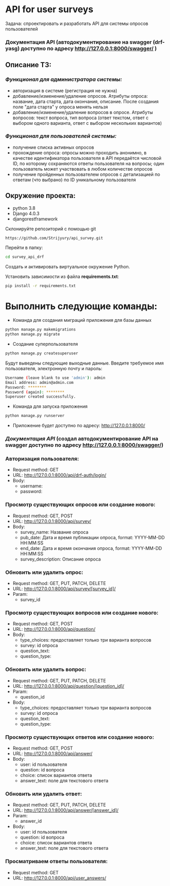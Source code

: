 # API for user surveys
Задача: спроектировать и разработать API для системы опросов пользователей


### Документация API (автодокументирование на swagger (drf-yasg) доступно по адресу http://127.0.0.1:8000/swagger/ )

## Описание ТЗ:

### _Функционал для администратора системы:_
- авторизация в системе (регистрация не нужна)
- добавление/изменение/удаление опросов. Атрибуты опроса: название, дата старта, дата окончания, описание. После создания поле "дата старта" у опроса менять нельзя
- добавление/изменение/удаление вопросов в опросе. Атрибуты вопросов: текст вопроса, тип вопроса (ответ текстом, ответ с выбором одного варианта, ответ с выбором нескольких вариантов)

### _Функционал для пользователей системы:_
- получение списка активных опросов
- прохождение опроса: опросы можно проходить анонимно, в качестве идентификатора пользователя в API передаётся числовой ID, по которому сохраняются ответы пользователя на вопросы; один пользователь может участвовать в любом количестве опросов
- получение пройденных пользователем опросов с детализацией по ответам (что выбрано) по ID уникальному пользователя


## Окружение проекта:
  * python 3.8
  * Django 4.0.3
  * djangorestframework

Склонируйте репозиторий с помощью git

    https://github.com/Strijyury/api_survey.git
Перейти в папку:
```bash
cd survey_api_drf
```
Создать и активировать виртуальное окружение Python.

Установить зависимости из файла **requirements.txt**:
```bash
pip install -r requirements.txt
```

# Выполнить следующие команды:

* Команда для создания миграций приложения для базы данных
```bash
python manage.py makemigrations
python manage.py migrate
```
* Создание суперпользователя
```bash
python manage.py createsuperuser
```
Будут выведены следующие выходные данные. Введите требуемое имя пользователя, электронную почту и пароль:

```bash
Username (leave blank to use 'admin'): admin
Email address: admin@admin.com
Password: ********
Password (again): ********
Superuser created successfully.
```
* Команда для запуска приложения
```bash
python manage.py runserver
```
* Приложение будет доступно по адресу: http://127.0.0.1:8000/


### _Документация API_ (создал автодокументирование API на swagger доступно по адресу http://127.0.0.1:8000/swagger/)
### Авторизация пользователя: 
* Request method: GET
* URL: http://127.0.0.1:8000/api/drf-auth/login/
* Body: 
    * username: 
    * password: 


### Просмотр существующих опросов или создание нового:
* Request method: GET, POST
* URL: http://127.0.0.1:8000/api/survey/
* Body:
    * survey_name: Название опроса
    * pub_date: Дата и время публикации опроса, format: YYYY-MM-DD HH:MM:SS
    * end_date: Дата и время окончания опроса, format: YYYY-MM-DD HH:MM:SS
    * survey_description: Описание опроса
    

### Обновить или удалить опрос:
* Request method: GET, PUT, PATCH, DELETE
* URL: http://127.0.0.1:8000/api/survey/[survey_id]/
* Param:
    * survey_id


### Просмотр существующих вопросов или создание нового:
* Request method: GET, POST
* URL: http://127.0.0.1:8000/api/question/
* Body:
    * type_choices: предоставляет только три варианта вопросов
    * survey: id опроса
    * question_text: 
    * question_type:


### Обновить или удалить вопрос:
* Request method: GET, PUT, PATCH, DELETE
* URL: http://127.0.0.1:8000/api/question/[question_id]/
* Param:
    * question_id
* Body:
    * type_choices: предоставляет только три варианта вопросов
    * survey: id опроса
    * question_text: 
    * question_type:
    

### Просмотр существующих ответов или создание нового:
* Request method: GET, POST
* URL: http://127.0.0.1:8000/api/answer/
* Body:
    * user: id пользователя
    * question: id вопроса
    * choice: список вариантов ответа
    * answer_text: поле для текстового ответа


### Обновить или удалить ответ:
* Request method: GET, PUT, PATCH, DELETE
* URL: http://127.0.0.1:8000/api/answer/[answer_id]/
* Param:
    * answer_id
* Body:
    * user: id пользователя
    * question: id вопроса
    * choice: список вариантов ответа
    * answer_text: поле для текстового ответа


### Просматриваем ответы пользователя:
* Request method: GET
* URL: http://127.0.0.1:8000/api/user_answers/
